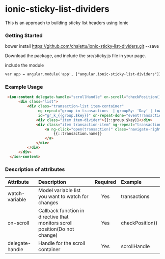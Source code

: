 # ionic-sticky-list-dividers
This is an approach to building sticky list headers using Ionic 


### Getting Started


bower install https://github.com/chalettu/ionic-sticky-list-dividers.git --save

Download the package, and include the src/sticky.js file in your page.

include the module
```html
var app = angular.module('app', ["angular.ionic-sticky-list-dividers"]);
```



### Example Usage

```html
 <ion-content delegate-handle="scrollHandle" on-scroll="checkPosition()" sticky watch-variable="transactions">
      <div class="list">
          <div class="transaction-list item-container"
               ng-repeat="group in transactions  | groupBy: 'Day' | toArray:true | orderBy:'$key' : true   "
               id="gr_k_{{group.$key}}" on-repeat-done="eventTransactionsRendered">
              <div class="item item-divider">{{::group.$key}}</div>
              <div class="item transaction-item" ng-repeat="transaction in ::group">
                  <a ng-click="open(transaction)" class="navigate-right">
                      {{::transaction.name}}
                  </a>
              </div>
          </div>
      </div>
  </ion-content>
```

### Description of attributes
| Attribute        | Description           | Required | Example  |
| :------------- |:-------------| :-----:| :-----|
| watch-variable | Model variable list you want to watch for changes | Yes | transactions |
| on-scroll | Callback function in directive that monitors scroll position(Do not change)| Yes | checkPosition()|
| delegate-handle | Handle for the scroll container | Yes | scrollHandle |